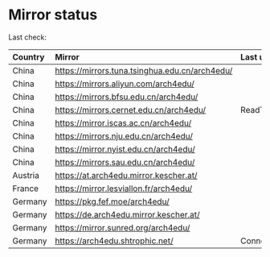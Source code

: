<script src="./time.js"></script>
# Mirror status
Last check: <script type="text/javascript">localize(1752492213.7814472);</script>

|Country|Mirror|Last update|
|:------|:-----|:----------|
|China|https://mirrors.tuna.tsinghua.edu.cn/arch4edu/|<script type="text/javascript">localize(1752432257);</script>|
|China|https://mirrors.aliyun.com/arch4edu/|<script type="text/javascript">localize(1752432257);</script>|
|China|https://mirrors.bfsu.edu.cn/arch4edu/|<script type="text/javascript">localize(1752432257);</script>|
|China|https://mirrors.cernet.edu.cn/arch4edu/|ReadTimeout|
|China|https://mirror.iscas.ac.cn/arch4edu/|<script type="text/javascript">localize(1752432257);</script>|
|China|https://mirrors.nju.edu.cn/arch4edu/|<script type="text/javascript">localize(1752389188);</script>|
|China|https://mirror.nyist.edu.cn/arch4edu/|<script type="text/javascript">localize(1752432257);</script>|
|China|https://mirrors.sau.edu.cn/arch4edu/|<script type="text/javascript">localize(1752259981);</script>|
|Austria|https://at.arch4edu.mirror.kescher.at/|<script type="text/javascript">localize(1752432257);</script>|
|France|https://mirror.lesviallon.fr/arch4edu/|<script type="text/javascript">localize(1752432257);</script>|
|Germany|https://pkg.fef.moe/arch4edu/|<script type="text/javascript">localize(1752432257);</script>|
|Germany|https://de.arch4edu.mirror.kescher.at/|<script type="text/javascript">localize(1752432257);</script>|
|Germany|https://mirror.sunred.org/arch4edu/|<script type="text/javascript">localize(1752432257);</script>|
|Germany|https://arch4edu.shtrophic.net/|ConnectionError|

<script src="./tablefilter/tablefilter.js"></script>
<script src="./table.js"></script>
